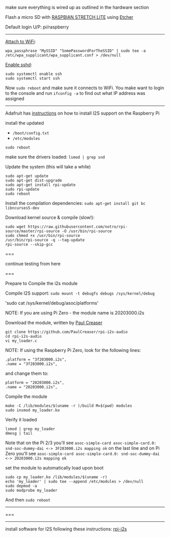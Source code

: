 make sure everything is wired up as outlined in the hardware section

Flash a micro SD with [RASPBIAN STRETCH LITE](https://www.raspberrypi.org/downloads/raspbian/) using [Etcher](https://etcher.io/)

Default login U/P:  pi/raspberry

---

[Attach to WiFi](https://www.raspberrypi.org/documentation/configuration/wireless/wireless-cli.md):

`wpa_passphrase "MySSID" "SomePasswordForTheSSID" | sudo tee -a /etc/wpa_supplicant/wpa_supplicant.conf > /dev/null`


[Enable sshd](https://www.raspberrypi.org/documentation/remote-access/ssh/):
```shell
sudo systemctl enable ssh
sudo systemctl start ssh
```

Now `sudo reboot` and make sure it connects to WiFi.  You make want to login to the console and run `ifconfig -a` to find out what IP address was assigned

---

Adafruit has [instructions](https://learn.adafruit.com/adafruit-i2s-mems-microphone-breakout/raspberry-pi-wiring-and-test) on how to install I2S support on the Raspberry Pi

install the updated 
* `/boot/config.txt`
* `/etc/modules`

`sudo reboot`

make sure the drivers loaded: `lsmod | grep snd`

Update the system (this will take a while)
``` shell
sudo apt-get update
sudo apt-get dist-upgrade
sudo apt-get install rpi-update
sudo rpi-update
sudo reboot
```

Install the compilation dependencies:
`sudo apt-get install git bc libncurses5-dev`

Download kernel source & compile (slow!):
```shell
sudo wget https://raw.githubusercontent.com/notro/rpi-source/master/rpi-source -O /usr/bin/rpi-source
sudo chmod +x /usr/bin/rpi-source
/usr/bin/rpi-source -q --tag-update
rpi-source --skip-gcc
```

===

continue testing from here

===


Prepare to Compile the i2s module

Compile I2S support: `sudo mount -t debugfs debugs /sys/kernel/debug`

'sudo cat /sys/kernel/debug/asoc/platforms'

NOTE: If you are using Pi Zero - the module name is 20203000.i2s

Download the module, written by [Paul Creaser](https://github.com/PaulCreaser/rpi-i2s-audio)
```shell
git clone https://github.com/PaulCreaser/rpi-i2s-audio
cd rpi-i2s-audio
vi my_loader.c
```

NOTE:  If using the Raspberry Pi Zero, look for the following lines:
```
.platform = "3f203000.i2s",
.name = "3f203000.i2s",
```
and change them to:
```
platform = "20203000.i2s",
.name = "20203000.i2s",
```

Compile the module
```
make -C /lib/modules/$(uname -r )/build M=$(pwd) modules
sudo insmod my_loader.ko
```

Verify it loaded
``` shell
lsmod | grep my_loader
dmesg | tail
```
Note that on the Pi 2/3 you'll see `asoc-simple-card asoc-simple-card.0: snd-soc-dummy-dai <-> 3F203000.i2s mapping ok` on the last line and on Pi Zero you'll see `asoc-simple-card asoc-simple-card.0: snd-soc-dummy-dai <-> 20203000.i2s mapping ok`

set the module to automatically load upon boot
``` shell
sudo cp my_loader.ko /lib/modules/$(uname -r)
echo 'my_loader' | sudo tee --append /etc/modules > /dev/null
sudo depmod -a
sudo modprobe my_loader
```

And then `sudo reboot`




---

===

---

install software for I2S following these instructions: [rpi-i2s](https://github.com/nejohnson2/rpi-i2s)
